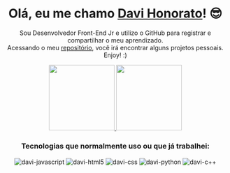 <div align="center">
  <h1>Olá, eu me chamo <a href="https://www.linkedin.com/in/davihonorato/">Davi Honorato</a>! 😎</h1>

  <p align="center">Sou Desenvolvedor Front-End Jr e utilizo o GitHub para registrar e compartilhar o meu aprendizado. <br> Acessando o meu <a href="https://github.com/davihonorato?tab=repositories">repositório</a>, você irá encontrar alguns projetos pessoais. Enjoy! :)</p>

  <div align="center">
    <a href="https://github.com/davihonorato">
      <img height="150em" src="https://github-readme-stats.vercel.app/api?username=davihonorato&show_icons=true&theme=dracula&include_all_commits=true&count_private=true" />
      <img height="150em" src="https://github-readme-stats.vercel.app/api/top-langs/?username=davihonorato&layout=compact&theme=dracula" />
    </a>
  </div>
    
  <div>
    <h3>Tecnologias que normalmente uso ou que já trabalhei:</h3>
    <div style="display: inline_block">
      <img align="center" alt="davi-javascript" src="https://img.shields.io/badge/JavaScript-F7DF1E?style=for-the-badge&logo=javascript&logoColor=black">
      <img align="center" alt="davi-html5" src="https://img.shields.io/badge/HTML5-E34F26?style=for-the-badge&logo=html5&logoColor=white">
      <img align="center" alt="davi-css" src="https://img.shields.io/badge/CSS3-1572B6?style=for-the-badge&logo=css3&logoColor=white">
      <img align="center" alt="davi-python"src="https://img.shields.io/badge/Python-14354C?style=for-the-badge&logo=python&logoColor=white">
      <img align="center" alt="davi-c++"src="https://img.shields.io/badge/C%2B%2B-00599C?style=for-the-badge&logo=c%2B%2B&logoColor=white">
    </div>
  </div>
</div>
